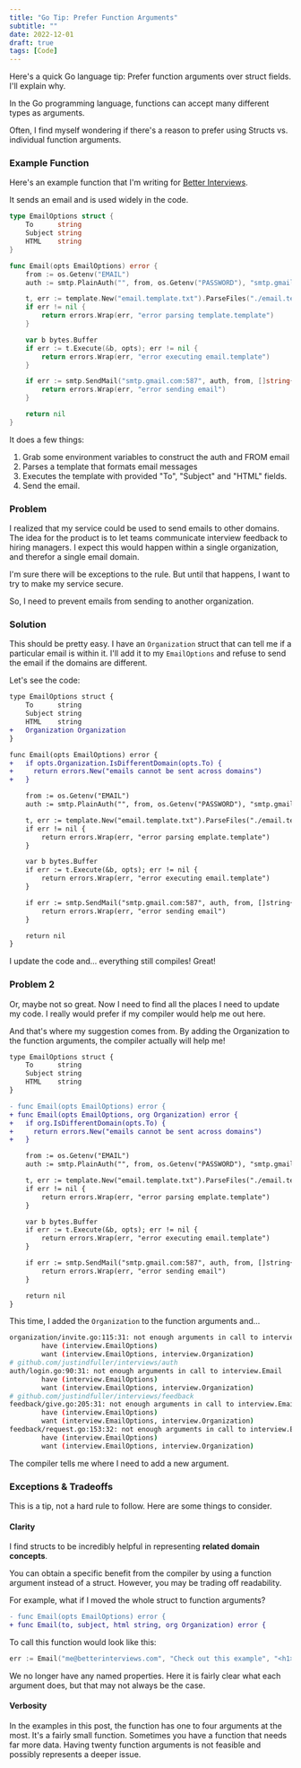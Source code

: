 ```yaml
---
title: "Go Tip: Prefer Function Arguments"
subtitle: ""
date: 2022-12-01
draft: true
tags: [Code]
---
```


Here's a quick Go language tip: Prefer function arguments over struct fields. I'll explain why.

<!--more-->

In the Go programming language, functions can accept many different types as arguments.

Often, I find myself wondering if there's a reason to prefer using Structs vs. individual function arguments.

### Example Function

Here's an example function that I'm writing for [Better Interviews](https://www.betterinterview.club).

It sends an email and is used widely in the code.

```go
type EmailOptions struct {
    To      string
    Subject string
    HTML    string
}

func Email(opts EmailOptions) error {
    from := os.Getenv("EMAIL")
    auth := smtp.PlainAuth("", from, os.Getenv("PASSWORD"), "smtp.gmail.com")

    t, err := template.New("email.template.txt").ParseFiles("./email.template.txt")
    if err != nil {
        return errors.Wrap(err, "error parsing template.template")
    }

    var b bytes.Buffer
    if err := t.Execute(&b, opts); err != nil {
        return errors.Wrap(err, "error executing email.template")
    }

    if err := smtp.SendMail("smtp.gmail.com:587", auth, from, []string{opts.To}, b.Bytes()); err != nil {
        return errors.Wrap(err, "error sending email")
    }

    return nil
}
```

It does a few things:

1. Grab some environment variables to construct the auth and FROM email
2. Parses a template that formats email messages
3. Executes the template with provided "To", "Subject" and "HTML" fields.
4. Send the email.

### Problem

I realized that my service could be used to send emails to other domains.
The idea for the product is to let teams communicate interview feedback to hiring managers.
I expect this would happen within a single organization, and therefor a single email domain.

I'm sure there will be exceptions to the rule. But until that happens, I want to try to make my service secure.

So, I need to prevent emails from sending to another organization.

### Solution

This should be pretty easy.
I have an `Organization` struct that can tell me if a particular email is within it.
I'll add it to my `EmailOptions` and refuse to send the email if the domains are different.

Let's see the code:

```diff
type EmailOptions struct {
    To      string
    Subject string
    HTML    string
+   Organization Organization
}

func Email(opts EmailOptions) error {
+   if opts.Organization.IsDifferentDomain(opts.To) {
+     return errors.New("emails cannot be sent across domains")
+   }

    from := os.Getenv("EMAIL")
    auth := smtp.PlainAuth("", from, os.Getenv("PASSWORD"), "smtp.gmail.com")

    t, err := template.New("email.template.txt").ParseFiles("./email.template.txt")
    if err != nil {
        return errors.Wrap(err, "error parsing emplate.template")
    }

    var b bytes.Buffer
    if err := t.Execute(&b, opts); err != nil {
        return errors.Wrap(err, "error executing email.template")
    }

    if err := smtp.SendMail("smtp.gmail.com:587", auth, from, []string{opts.To}, b.Bytes()); err != nil {
        return errors.Wrap(err, "error sending email")
    }

    return nil
}
```

I update the code and... everything still compiles! Great!

### Problem 2

Or, maybe not so great. Now I need to find all the places I need to update my code.
I really would prefer if my compiler would help me out here.

And that's where my suggestion comes from. By adding the Organization to the function arguments, the compiler actually will help me!

```diff
type EmailOptions struct {
    To      string
    Subject string
    HTML    string
}

- func Email(opts EmailOptions) error {
+ func Email(opts EmailOptions, org Organization) error {
+   if org.IsDifferentDomain(opts.To) {
+     return errors.New("emails cannot be sent across domains")
+   }

    from := os.Getenv("EMAIL")
    auth := smtp.PlainAuth("", from, os.Getenv("PASSWORD"), "smtp.gmail.com")

    t, err := template.New("email.template.txt").ParseFiles("./email.template.txt")
    if err != nil {
        return errors.Wrap(err, "error parsing emplate.template")
    }

    var b bytes.Buffer
    if err := t.Execute(&b, opts); err != nil {
        return errors.Wrap(err, "error executing email.template")
    }

    if err := smtp.SendMail("smtp.gmail.com:587", auth, from, []string{opts.To}, b.Bytes()); err != nil {
        return errors.Wrap(err, "error sending email")
    }

    return nil
}
```

This time, I added the `Organization` to the function arguments and...

```bash
organization/invite.go:115:31: not enough arguments in call to interview.Email
        have (interview.EmailOptions)
        want (interview.EmailOptions, interview.Organization)
# github.com/justindfuller/interviews/auth
auth/login.go:90:31: not enough arguments in call to interview.Email
        have (interview.EmailOptions)
        want (interview.EmailOptions, interview.Organization)
# github.com/justindfuller/interviews/feedback
feedback/give.go:205:31: not enough arguments in call to interview.Email
        have (interview.EmailOptions)
        want (interview.EmailOptions, interview.Organization)
feedback/request.go:153:32: not enough arguments in call to interview.Email
        have (interview.EmailOptions)
        want (interview.EmailOptions, interview.Organization)
```

The compiler tells me where I need to add a new argument.

### Exceptions & Tradeoffs

This is a tip, not a hard rule to follow. Here are some things to consider.

#### Clarity

I find structs to be incredibly helpful in representing **related domain concepts**.

You can obtain a specific benefit from the compiler by using a function argument instead of a struct.
However, you may be trading off readability.

For example, what if I moved the whole struct to function arguments?

```diff
- func Email(opts EmailOptions) error {
+ func Email(to, subject, html string, org Organization) error {
```

To call this function would look like this:

```go
err := Email("me@betterinterviews.com", "Check out this example", "<h1>Example</h1>", org)
```

We no longer have any named properties. Here it is fairly clear what each argument does, but that may not always be the case.

#### Verbosity

In the examples in this post, the function has one to four arguments at the most. It's a fairly small function.
Sometimes you have a function that needs far more data. Having twenty function arguments is not feasible and possibly represents a deeper issue.
